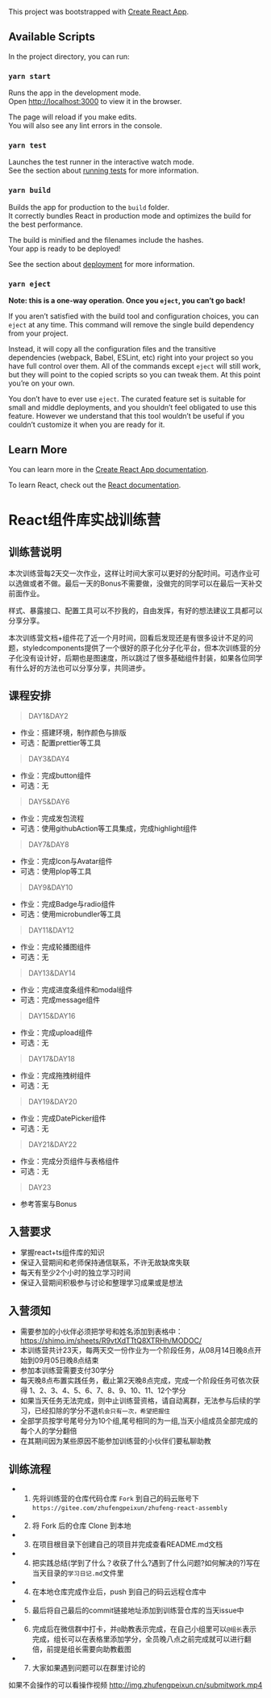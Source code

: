 This project was bootstrapped with [Create React App](https://github.com/facebook/create-react-app).

## Available Scripts

In the project directory, you can run:

### `yarn start`

Runs the app in the development mode.<br />
Open [http://localhost:3000](http://localhost:3000) to view it in the browser.

The page will reload if you make edits.<br />
You will also see any lint errors in the console.

### `yarn test`

Launches the test runner in the interactive watch mode.<br />
See the section about [running tests](https://facebook.github.io/create-react-app/docs/running-tests) for more information.

### `yarn build`

Builds the app for production to the `build` folder.<br />
It correctly bundles React in production mode and optimizes the build for the best performance.

The build is minified and the filenames include the hashes.<br />
Your app is ready to be deployed!

See the section about [deployment](https://facebook.github.io/create-react-app/docs/deployment) for more information.

### `yarn eject`

**Note: this is a one-way operation. Once you `eject`, you can’t go back!**

If you aren’t satisfied with the build tool and configuration choices, you can `eject` at any time. This command will remove the single build dependency from your project.

Instead, it will copy all the configuration files and the transitive dependencies (webpack, Babel, ESLint, etc) right into your project so you have full control over them. All of the commands except `eject` will still work, but they will point to the copied scripts so you can tweak them. At this point you’re on your own.

You don’t have to ever use `eject`. The curated feature set is suitable for small and middle deployments, and you shouldn’t feel obligated to use this feature. However we understand that this tool wouldn’t be useful if you couldn’t customize it when you are ready for it.

## Learn More

You can learn more in the [Create React App documentation](https://facebook.github.io/create-react-app/docs/getting-started).

To learn React, check out the [React documentation](https://reactjs.org/).
# React组件库实战训练营

## 训练营说明

本次训练营每2天交一次作业，这样让时间大家可以更好的分配时间。可选作业可以选做或者不做。最后一天的Bonus不需要做，没做完的同学可以在最后一天补交前面作业。

样式、暴露接口、配置工具可以不抄我的，自由发挥，有好的想法建议工具都可以分享分享。

本次训练营文档+组件花了近一个月时间，回看后发现还是有很多设计不足的问题，styledcomponents提供了一个很好的原子化分子化平台，但本次训练营的分子化没有设计好，后期也是图速度，所以跳过了很多基础组件封装，如果各位同学有什么好的方法也可以分享分享，共同进步。

## 课程安排

>DAY1&DAY2 

- 作业：搭建环境，制作颜色与排版
- 可选：配置prettier等工具

>DAY3&DAY4

- 作业：完成button组件
- 可选：无

>DAY5&DAY6

- 作业：完成发包流程
- 可选：使用githubAction等工具集成，完成highlight组件

>DAY7&DAY8

- 作业：完成Icon与Avatar组件
- 可选：使用plop等工具

>DAY9&DAY10

- 作业：完成Badge与radio组件
- 可选：使用microbundler等工具

>DAY11&DAY12

- 作业：完成轮播图组件
- 可选：无

>DAY13&DAY14

- 作业：完成进度条组件和modal组件
- 可选：完成message组件

>DAY15&DAY16

- 作业：完成upload组件
- 可选：无

>DAY17&DAY18

- 作业：完成拖拽树组件
- 可选：无

>DAY19&DAY20

- 作业：完成DatePicker组件
- 可选：无

>DAY21&DAY22

- 作业：完成分页组件与表格组件
- 可选：无

>DAY23

- 参考答案与Bonus


## 入营要求
- 掌握react+ts组件库的知识
- 保证入营期间和老师保持通信联系，不许无故缺席失联
- 每天有至少2个小时的独立学习时间
- 保证入营期间积极参与讨论和整理学习成果或是想法

## 入营须知
- 需要参加的小伙伴必须把学号和姓名添加到表格中：https://shimo.im/sheets/R9vtXdTTtQ8XTRHh/MODOC/
- 本训练营共计23天，每两天交一份作业为一个阶段任务，从08月14日晚8点开始到09月05日晚8点结束 
- 参加本训练营需要支付30学分
- 每天晚8点布置实践任务，截止第2天晚8点完成，完成一个阶段任务可依次获得 1、2、3、4、5、6、7、8、9、10、11、12个学分
- 如果当天任务无法完成，则中止训练营资格，请自动离群，无法参与后续的学习，已经扣除的学分不退`机会只有一次，希望把握住`
- 全部学员按学号尾号分为10个组,尾号相同的为一组,当天小组成员全部完成的每个人的学分翻倍
- 在其期间因为某些原因不能参加训练营的小伙伴们要私聊助教

## 训练流程
- 1. 先将训练营的仓库代码仓库 `Fork` 到自己的码云账号下 `https://gitee.com/zhufengpeixun/zhufeng-react-assembly`
- 2. 将 Fork 后的仓库 Clone 到本地
- 3. 在项目根目录下创建自己的项目并完成查看README.md文档
- 4. 把实践总结(学到了什么？收获了什么?遇到了什么问题?如何解决的?)写在当天目录的`学习日记.md`文件里
- 4. 在本地仓库完成作业后，push 到自己的码云远程仓库中
- 5. 最后将自己最后的commit链接地址添加到训练营仓库的当天issue中
- 6. 完成后在微信群中打卡，并`@`助教表示完成，在自己小组里可以`@组长`表示完成，组长可以在表格里添加学分，全员晚八点之前完成就可以进行翻倍，前提是组长需要向助教截图
- 7. 大家如果遇到问题可以在群里讨论的

如果不会操作的可以看操作视频  http://img.zhufengpeixun.cn/submitwork.mp4



